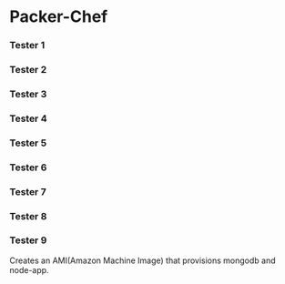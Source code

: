 # Packer-Chef

### Tester 1

### Tester 2

### Tester 3

### Tester 4

### Tester 5

### Tester 6

### Tester 7

### Tester 8

### Tester 9

Creates an AMI(Amazon Machine Image) that provisions mongodb and node-app.
